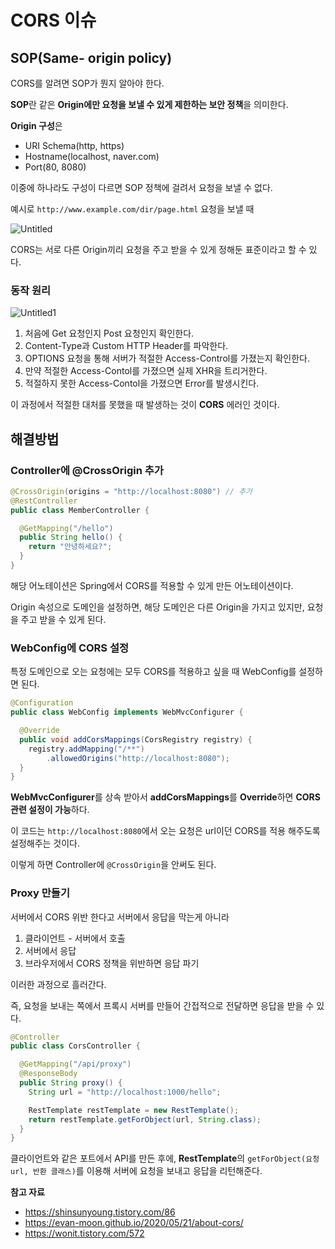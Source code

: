 # CORS 이슈

## SOP(Same- origin policy)

CORS를 알려면 SOP가 뭔지 알아야 한다.

**SOP**란 같은 **Origin에만 요청을 보낼 수 있게 제한하는 보안 정책**을 의미한다.

**Origin 구성**은

- URI Schema(http, https)
- Hostname(localhost, naver.com)
- Port(80, 8080)

이중에 하나라도 구성이 다르면 SOP 정책에 걸려서 요청을 보낼 수 없다.

예시로 `http://www.example.com/dir/page.html` 요청을 보낼 때

![Untitled](https://github.com/Heo-y-y/development-blog/assets/112863029/ca06b821-4173-48b0-b32f-c91168193eca)

CORS는 서로 다른 Origin끼리 요청을 주고 받을 수 있게 정해둔 표준이라고 할 수 있다.

### 동작 원리

![Untitled1](https://github.com/Heo-y-y/development-blog/assets/112863029/c7cbd5a1-4585-4c90-afd1-af23c513c1b7)

1. 처음에 Get 요청인지 Post 요청인지 확인한다.
2. Content-Type과 Custom HTTP Header를 파악한다.
3. OPTIONS 요청을 통해 서버가 적절한 Access-Control를 가졌는지 확인한다.
4. 만약 적절한 Access-Contol를 가졌으면 실제 XHR을 트리거한다.
5. 적절하지 못한 Access-Contol을 가졌으면 Error를 발생시킨다.

이 과정에서 적절한 대처를 못했을 때 발생하는 것이 **CORS** 에러인 것이다.

## 해결방법

### Controller에 @CrossOrigin 추가

```java
@CrossOrigin(origins = "http://localhost:8080") // 추가
@RestController
public class MemberController {

  @GetMapping("/hello")
  public String hello() {
    return "안녕하세요?";
  }
}
```

해당 어노테이션은 Spring에서 CORS를 적용할 수 있게 만든 어노테이션이다.

Origin 속성으로 도메인을 설정하면, 해당 도메인은 다른 Origin을 가지고 있지만, 요청을 주고 받을 수 있게 된다.

### WebConfig에 CORS 설정

특정 도메인으로 오는 요청에는 모두 CORS를 적용하고 싶을 때 WebConfig를 설정하면 된다.

```java
@Configuration
public class WebConfig implements WebMvcConfigurer {

  @Override
  public void addCorsMappings(CorsRegistry registry) {
    registry.addMapping("/**")
        .allowedOrigins("http://localhost:8080");
  }
}
```

**WebMvcConfigurer**를 상속 받아서 **addCorsMappings**를 **Override**하면 **CORS 관련 설정이 가능**하다.

이 코드는 `http://localhost:8080`에서 오는 요청은 url이던 CORS를 적용 해주도록 설정해주는 것이다.

이렇게 하면 Controller에 `@CrossOrigin`을 안써도 된다.

### Proxy 만들기

서버에서 CORS 위반 한다고 서버에서 응답을 막는게 아니라

1. 클라이언트 - 서버에서 호출
2. 서버에서 응답
3. 브라우저에서 CORS 정책을 위반하면 응답 파기

이러한 과정으로 흘러간다.

즉, 요청을 보내는 쪽에서 프록시 서버를 만들어 간접적으로 전달하면 응답을 받을 수 있다.

```java
@Controller
public class CorsController {

  @GetMapping("/api/proxy")
  @ResponseBody
  public String proxy() {
    String url = "http://localhost:1000/hello";

    RestTemplate restTemplate = new RestTemplate();
    return restTemplate.getForObject(url, String.class);
  }
}
```

클라이언트와 같은 포트에서 API를 만든 후에, **RestTemplate**의 `getForObject(요청 url, 반환 클래스)`를 이용해 서버에 요청을 보내고 응답을 리턴해준다.

**참고 자료**

- <https://shinsunyoung.tistory.com/86>
- <https://evan-moon.github.io/2020/05/21/about-cors/>
- <https://wonit.tistory.com/572>
